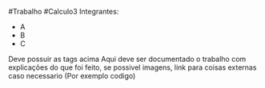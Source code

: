 #Trabalho #Calculo3 
Integrantes:
- A
- B
- C

Deve possuir as tags acima
Aqui deve ser documentado o trabalho com explicações do que foi feito, se possivel imagens, link para coisas externas caso necessario (Por exemplo codigo)
